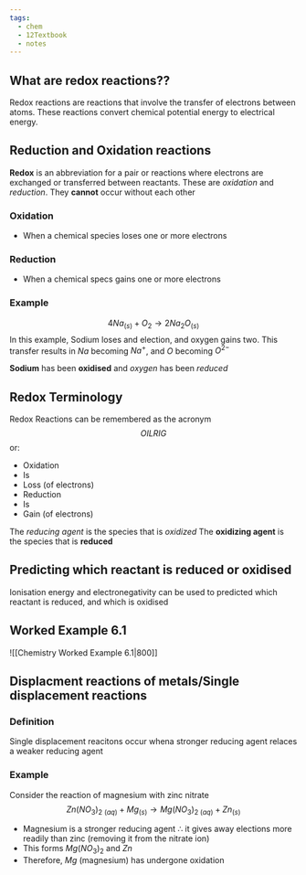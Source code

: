 ```yaml
---
tags:
  - chem
  - 12Textbook
  - notes
---
```

## What are redox reactions??
Redox reactions are reactions that involve the transfer of electrons between atoms. 
These reactions convert chemical potential energy to electrical energy. 

## Reduction and Oxidation reactions
**Redox** is an abbreviation for a pair or reactions where electrons are exchanged or transferred between reactants. These are *oxidation* and *reduction*. They **cannot** occur without each other

### Oxidation
- When a chemical species loses one or more electrons

### Reduction
- When a chemical specs gains one or more electrons


### Example
$$4Na_{(s)} + O_2 \rightarrow 2Na_2O_{(s)}$$
In this example, Sodium loses and election, and oxygen gains two. This transfer results in $Na$ becoming $Na^+$, and $O$ becoming $O^{2-}$ 

**Sodium** has been **oxidised** and *oxygen* has been *reduced*


## Redox Terminology 
Redox Reactions can be remembered as the acronym
$$OILRIG$$
or:
- Oxidation
- Is
- Loss (of electrons)
- Reduction
- Is
- Gain (of electrons)


The *reducing agent* is the species that is *oxidized*
The **oxidizing agent** is the species that is **reduced**

## Predicting which reactant is reduced or oxidised 
Ionisation energy and electronegativity can be used to predicted which reactant is reduced, and which is oxidised

## Worked Example 6.1
![[Chemistry Worked Example 6.1|800]]
## Displacment reactions of metals/Single displacement reactions
### Definition
Single displacement reacitons occur whena stronger reducing agent relaces a weaker reducing agent


### Example
Consider the reaction of magnesium with zinc nitrate
$$ Zn(NO_3)_2 \; _{(aq)} + Mg_{(s)} \rightarrow Mg(NO_3)_{2 \;(aq)} + Zn_{(s)}$$

- Magnesium is a stronger reducing agent $\therefore$ it gives away elections more readily than zinc (removing it from the nitrate ion)
- This forms $Mg(NO_3)_2$ and $Zn$ 
- Therefore, $Mg$ (magnesium) has undergone oxidation

